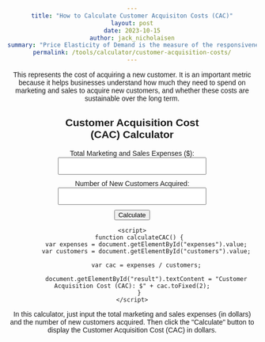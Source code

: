 ```yaml
---
title: "How to Calculate Customer Acquisiton Costs (CAC)"
layout: post
date: 2023-10-15
author: jack_nicholaisen
summary: "Price Elasticity of Demand is the measure of the responsiveness of the quantity demanded to a change in price." 
permalink: /tools/calculator/customer-acquisition-costs/
---
```


This represents the cost of acquiring a new customer. It is an important metric because it helps businesses understand how much they need to spend on marketing and sales to acquire new customers, and whether these costs are sustainable over the long term.


<body style="text-align:center">
    <div class="calculator">
        <h2>Customer Acquisition Cost (CAC) Calculator</h2>
        <div class="input-group">
            <label for="expenses">Total Marketing and Sales Expenses ($):</label>
            <input type="number" id="expenses" step="0.01" required>
        </div>
        <div class="input-group">
            <label for="customers">Number of New Customers Acquired:</label>
            <input type="number" id="customers" step="1" required>
        </div>
        <button onclick="calculateCAC()">Calculate</button>
        <div class="result" id="result"></div>
    </div>

    <script>
        function calculateCAC() {
            var expenses = document.getElementById("expenses").value;
            var customers = document.getElementById("customers").value;

            var cac = expenses / customers;

            document.getElementById("result").textContent = "Customer Acquisition Cost (CAC): $" + cac.toFixed(2);
        }
    </script>
</body>

<style>
        body {
            font-family: Arial, sans-serif;
            margin: 50px;
        }

        .calculator {
            width: 300px;
            margin: 0 auto;
        }

        .input-group {
            margin-bottom: 10px;
        }

        input[type="number"] {
            width: 100%;
            padding: 8px;
            box-sizing: border-box;
        }

        .result {
            font-weight: bold;
        }
</style>


In this calculator, just input the total marketing and sales expenses (in dollars) and the number of new customers acquired. Then click the "Calculate" button to display the Customer Acquisition Cost (CAC) in dollars.
